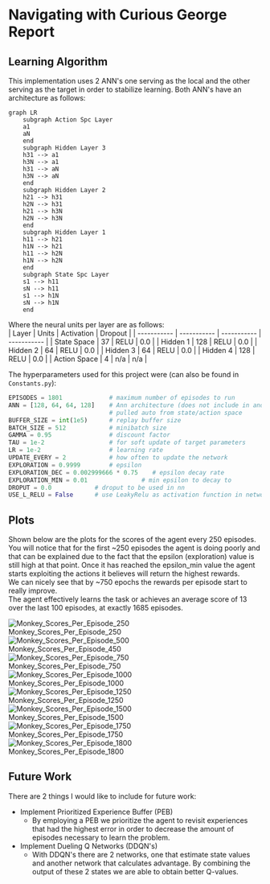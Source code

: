 # Navigating with Curious George Report

## Learning Algorithm

This implementation uses 2 ANN's one serving as the local and the other serving as the target in order to stabilize learning. Both ANN's have an architecture as follows:<br>
``` mermaid
graph LR
    subgraph Action Spc Layer
    a1
    aN
    end
    subgraph Hidden Layer 3
    h31 --> a1
    h3N --> a1
    h31 --> aN
    h3N --> aN
    end
    subgraph Hidden Layer 2
    h21 --> h31
    h2N --> h31
    h21 --> h3N
    h2N --> h3N
    end
    subgraph Hidden Layer 1
    h11 --> h21
    h1N --> h21
    h11 --> h2N
    h1N --> h2N
    end
    subgraph State Spc Layer
    s1 --> h11    
    sN --> h11  
    s1 --> h1N   
    sN --> h1N
    end
```

Where the neural units per layer are as follows:<br>
| Layer        | Units       | Activation  | Dropout     |
| -----------  | ----------- | ----------- | ----------- |
| State Space  | 37          | RELU        | 0.0         |
| Hidden 1     | 128         | RELU        | 0.0         |
| Hidden 2     | 64          | RELU        | 0.0         |
| Hidden 3     | 64          | RELU        | 0.0         |
| Hidden 4     | 128         | RELU        | 0.0         |
| Action Space | 4           | n/a         | n/a         |

The hyperparameters used for this project were (can also be found in `Constants.py`):<br>
``` python
EPISODES = 1801             # maximum number of episodes to run
ANN = [128, 64, 64, 128]    # Ann architecture (does not include in and out layers, 
                            # pulled auto from state/action space
BUFFER_SIZE = int(1e5)      # replay buffer size
BATCH_SIZE = 512            # minibatch size
GAMMA = 0.95                # discount factor
TAU = 1e-2                  # for soft update of target parameters
LR = 1e-2                   # learning rate 
UPDATE_EVERY = 2            # how often to update the network
EXPLORATION = 0.9999        # epsilon
EXPLORATION_DEC = 0.002999666 * 0.75    # epsilon decay rate
EXPLORATION_MIN = 0.01               # min epsilon to decay to 
DROPUT = 0.0            # droput to be used in nn
USE_L_RELU = False      # use LeakyRelu as activation function in network
```

## Plots

Shown below are the plots for the scores of the agent every 250 episodes.<br>
You will notice that for the first ~250 episodes the agent is doing poorly and that can be explained due to the fact that the epsilon (exploration) value is still high at that point. Once it has reached the epsilon_min value the agent starts exploiting the actions it believes will return the highest rewards.<br>
We can nicely see that by ~750 epochs the rewards per episode start to really improve.<br> 
The agent effectively learns the task or achieves an average score of 13 over the last 100 episodes, at exactly 1685 episodes.<br>

![Monkey_Scores_Per_Episode_250](./Monkey_Score_Plots/Monkey_Scores_Per_Episode_250.png)<br>
Monkey_Scores_Per_Episode_250<br>
![Monkey_Scores_Per_Episode_500](./Monkey_Score_Plots/Monkey_Scores_Per_Episode_450.png)<br>
Monkey_Scores_Per_Episode_450<br>
![Monkey_Scores_Per_Episode_750](./Monkey_Score_Plots/Monkey_Scores_Per_Episode_750.png)<br>
Monkey_Scores_Per_Episode_750<br>
![Monkey_Scores_Per_Episode_1000](./Monkey_Score_Plots/Monkey_Scores_Per_Episode_1000.png)<br>
Monkey_Scores_Per_Episode_1000<br>
![Monkey_Scores_Per_Episode_1250](./Monkey_Score_Plots/Monkey_Scores_Per_Episode_1250.png)<br>
Monkey_Scores_Per_Episode_1250<br>
![Monkey_Scores_Per_Episode_1500](./Monkey_Score_Plots/Monkey_Scores_Per_Episode_1500.png)<br>
Monkey_Scores_Per_Episode_1500<br>
![Monkey_Scores_Per_Episode_1750](./Monkey_Score_Plots/Monkey_Scores_Per_Episode_1750.png)<br>
Monkey_Scores_Per_Episode_1750<br>
![Monkey_Scores_Per_Episode_1800](./Monkey_Score_Plots/Monkey_Scores_Per_Episode_1800.png)<br>
Monkey_Scores_Per_Episode_1800<br>

## Future Work

There are 2 things I would like to include for future work:<br>
* Implement Prioritized Experience Buffer (PEB)
  * By employing a PEB we prioritize the agent to revisit experiences that had the highest error in order to decrease the amount of episodes necessary to learn the problem.
* Implement Dueling Q Networks (DDQN's)
  * With DDQN's there are 2 networks, one that estimate state values and another network that calculates advantage. By combining the output of these 2 states we are able to obtain better Q-values.